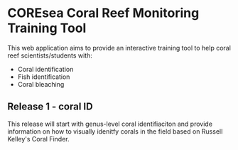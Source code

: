 # COREsea Coral Reef Monitoring Training Tool 

This web application aims to provide an interactive training tool to help coral reef scientists/students with: 

- Coral identification 
- Fish identification 
- Coral bleaching 

## Release 1 - coral ID 

This release will start with genus-level coral identifiaciton and provide information on how to visually idenitfy corals in the field based on Russell Kelley's Coral Finder. 